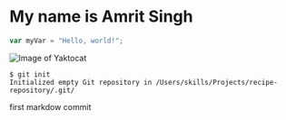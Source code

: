 # My name is Amrit Singh

``` javascript
var myVar = "Hello, world!";
```

![Image of Yaktocat](https://octodex.github.com/images/yaktocat.png)

```
$ git init
Initialized empty Git repository in /Users/skills/Projects/recipe-repository/.git/
```






























first markdow commit
